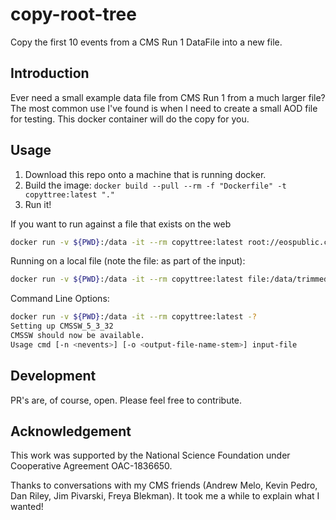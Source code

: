 # copy-root-tree
 Copy the first 10 events from a CMS Run 1 DataFile into a new file.

## Introduction

Ever need a small example data file from CMS Run 1 from a much larger file? The most common use I've found is when I need to create a small AOD file for testing. This docker container will do the copy for you.

## Usage

1. Download this repo onto a machine that is running docker.
2. Build the image: `docker build --pull --rm -f "Dockerfile" -t copyttree:latest "."`
3. Run it!

If  you want to run against a file that exists on the web

```bash
docker run -v ${PWD}:/data -it --rm copyttree:latest root://eospublic.cern.ch//eos/opendata/cms/MonteCarlo2011/Summer11LegDR/SMHiggsToZZTo4L_M-125_7TeV-powheg15-JHUgenV3-pythia6/AODSIM/PU_S13_START53_LV6-v1/20000/0C74CD5B-4C92-E411-AC34-E0CB4E29C4F7.root
```

Running on a local file (note the file: as part of the input):

```bash
docker run -v ${PWD}:/data -it --rm copyttree:latest file:/data/trimmed_file_numEvent10.root
```

Command Line Options:

```bash
docker run -v ${PWD}:/data -it --rm copyttree:latest -?
Setting up CMSSW_5_3_32
CMSSW should now be available.
Usage cmd [-n <nevents>] [-o <output-file-name-stem>] input-file
```

## Development

PR's are, of course, open. Please feel free to contribute.

## Acknowledgement

This work was supported by the National Science Foundation under Cooperative Agreement OAC-1836650.

Thanks to conversations with my CMS friends (Andrew Melo, Kevin Pedro, Dan Riley, Jim Pivarski, Freya Blekman). It took me a while to explain what I wanted!
